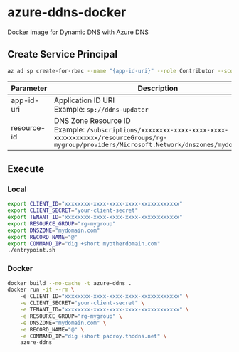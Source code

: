 # azure-ddns-docker
Docker image for Dynamic DNS with Azure DNS

## Create Service Principal

```sh
az ad sp create-for-rbac --name "{app-id-uri}" --role Contributor --scope "{resource-id}"
```

| Parameter | Description |
| --- | --- |
| app-id-uri | Application ID URI<br />Example: `sp://ddns-updater` |
| resource-id | DNS Zone Resource ID<br />Example: `/subscriptions/xxxxxxxx-xxxx-xxxx-xxxx-xxxxxxxxxxxx/resourceGroups/rg-mygroup/providers/Microsoft.Network/dnszones/mydomain.com` |

## Execute

### Local

```sh
export CLIENT_ID="xxxxxxxx-xxxx-xxxx-xxxx-xxxxxxxxxxxx"
export CLIENT_SECRET="your-client-secret"
export TENANT_ID="xxxxxxxx-xxxx-xxxx-xxxx-xxxxxxxxxxxx"
export RESOURCE_GROUP="rg-mygroup"
export DNSZONE="mydomain.com"
export RECORD_NAME="@"
export COMMAND_IP="dig +short myotherdomain.com"
./entrypoint.sh
```

### Docker

```sh
docker build --no-cache -t azure-ddns .
docker run -it --rm \          
    -e CLIENT_ID="xxxxxxxx-xxxx-xxxx-xxxx-xxxxxxxxxxxx" \
    -e CLIENT_SECRET="your-client-secret" \
    -e TENANT_ID="xxxxxxxx-xxxx-xxxx-xxxx-xxxxxxxxxxxx" \
    -e RESOURCE_GROUP="rg-mygroup" \
    -e DNSZONE="mydomain.com" \
    -e RECORD_NAME="@" \
    -e COMMAND_IP="dig +short pacroy.thddns.net" \
    azure-ddns
```
